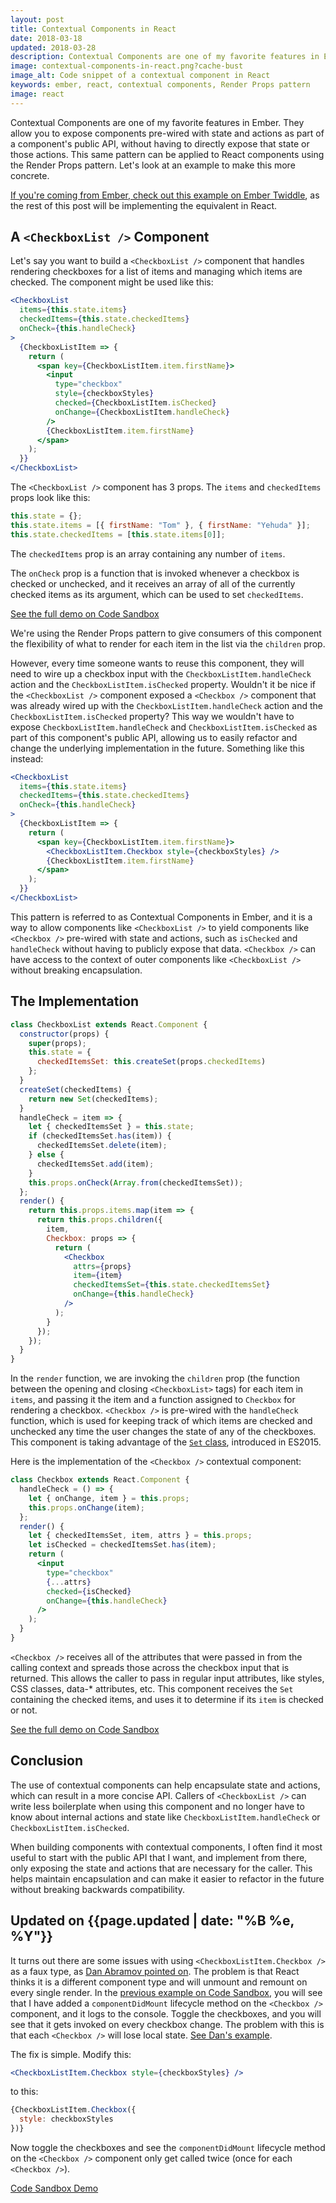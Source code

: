 ```yaml
---
layout: post
title: Contextual Components in React
date: 2018-03-18
updated: 2018-03-28
description: Contextual Components are one of my favorite features in Ember. In this post, I show how you can implement the same pattern in React components using the Render Props pattern.
image: contextual-components-in-react.png?cache-bust
image_alt: Code snippet of a contextual component in React
keywords: ember, react, contextual components, Render Props pattern
image: react
---
```


Contextual Components are one of my favorite features in Ember. They allow you to expose components pre-wired with state and actions as part of a component's public API, without having to directly expose that state or those actions. This same pattern can be applied to React components using the Render Props pattern. Let's look at an example to make this more concrete.

[If you're coming from Ember, check out this example on Ember Twiddle](https://ember-twiddle.com/5db1999f616689f58c3950390fab6e6c?openFiles=templates.application.hbs%2Ctemplates.components.checkbox-list-checkbox.hbs), as the rest of this post will be implementing the equivalent in React.

## A `<CheckboxList />` Component

Let's say you want to build a `<CheckboxList />` component that handles rendering checkboxes for a list of items and managing which items are checked. The component might be used like this:

```jsx
<CheckboxList
  items={this.state.items}
  checkedItems={this.state.checkedItems}
  onCheck={this.handleCheck}
>
  {CheckboxListItem => {
    return (
      <span key={CheckboxListItem.item.firstName}>
        <input
          type="checkbox"
          style={checkboxStyles}
          checked={CheckboxListItem.isChecked}
          onChange={CheckboxListItem.handleCheck}
        />
        {CheckboxListItem.item.firstName}
      </span>
    );
  }}
</CheckboxList>
```

The `<CheckboxList />` component has 3 props. The `items` and `checkedItems` props look like this:

```js
this.state = {};
this.state.items = [{ firstName: "Tom" }, { firstName: "Yehuda" }];
this.state.checkedItems = [this.state.items[0]];
```

The `checkedItems` prop is an array containing any number of `items`.

The `onCheck` prop is a function that is invoked whenever a checkbox is checked or unchecked, and it receives an array of all of the currently checked items as its argument, which can be used to set `checkedItems`.

[See the full demo on Code Sandbox](https://codesandbox.io/s/l51qw7vj8q)

We're using the Render Props pattern to give consumers of this component the flexibility of what to render for each item in the list via the `children` prop.

However, every time someone wants to reuse this component, they will need to wire up a checkbox input with the `CheckboxListItem.handleCheck` action and the `CheckboxListItem.isChecked` property. Wouldn't it be nice if the `<CheckboxList />` component exposed a `<Checkbox />` component that was already wired up with the `CheckboxListItem.handleCheck` action and the `CheckboxListItem.isChecked` property? This way we wouldn't have to expose `CheckboxListItem.handleCheck` and `CheckboxListItem.isChecked` as part of this component's public API, allowing us to easily refactor and change the underlying implementation in the future. Something like this instead:

```jsx
<CheckboxList
  items={this.state.items}
  checkedItems={this.state.checkedItems}
  onCheck={this.handleCheck}
>
  {CheckboxListItem => {
    return (
      <span key={CheckboxListItem.item.firstName}>
        <CheckboxListItem.Checkbox style={checkboxStyles} />
        {CheckboxListItem.item.firstName}
      </span>
    );
  }}
</CheckboxList>
```

This pattern is referred to as Contextual Components in Ember, and it is a way to allow components like `<CheckboxList />` to yield components like `<Checkbox />` pre-wired with state and actions, such as `isChecked` and `handleCheck` without having to publicly expose that data. `<Checkbox />` can have access to the context of outer components like `<CheckboxList />` without breaking encapsulation.

## The Implementation

```jsx
class CheckboxList extends React.Component {
  constructor(props) {
    super(props);
    this.state = {
      checkedItemsSet: this.createSet(props.checkedItems)
    };
  }
  createSet(checkedItems) {
    return new Set(checkedItems);
  }
  handleCheck = item => {
    let { checkedItemsSet } = this.state;
    if (checkedItemsSet.has(item)) {
      checkedItemsSet.delete(item);
    } else {
      checkedItemsSet.add(item);
    }
    this.props.onCheck(Array.from(checkedItemsSet));
  };
  render() {
    return this.props.items.map(item => {
      return this.props.children({
        item,
        Checkbox: props => {
          return (
            <Checkbox
              attrs={props}
              item={item}
              checkedItemsSet={this.state.checkedItemsSet}
              onChange={this.handleCheck}
            />
          );
        }
      });
    });
  }
}
```

In the `render` function, we are invoking the `children` prop (the function between the opening and closing `<CheckboxList>` tags) for each item in `items`, and passing it the item and a function assigned to `Checkbox` for rendering a checkbox. `<Checkbox />` is pre-wired with the `handleCheck` function, which is used for keeping track of which items are checked and unchecked any time the user changes the state of any of the checkboxes. This component is taking advantage of the [`Set` class](https://developer.mozilla.org/en-US/docs/Web/JavaScript/Reference/Global_Objects/Set), introduced in ES2015.

Here is the implementation of the `<Checkbox />` contextual component:

```jsx
class Checkbox extends React.Component {
  handleCheck = () => {
    let { onChange, item } = this.props;
    this.props.onChange(item);
  };
  render() {
    let { checkedItemsSet, item, attrs } = this.props;
    let isChecked = checkedItemsSet.has(item);
    return (
      <input
        type="checkbox"
        {...attrs}
        checked={isChecked}
        onChange={this.handleCheck}
      />
    );
  }
}
```

`<Checkbox />` receives all of the attributes that were passed in from the calling context and spreads those across the checkbox input that is returned. This allows the caller to pass in regular input attributes, like styles, CSS classes, data-\* attributes, etc. This component receives the `Set` containing the checked items, and uses it to determine if its `item` is checked or not.

[See the full demo on Code Sandbox](https://codesandbox.io/s/oql1k85zx6)

## Conclusion

The use of contextual components can help encapsulate state and actions, which can result in a more concise API. Callers of `<CheckboxList />` can write less boilerplate when using this component and no longer have to know about internal actions and state like `CheckboxListItem.handleCheck` or `CheckboxListItem.isChecked`.

When building components with contextual components, I often find it most useful to start with the public API that I want, and implement from there, only exposing the state and actions that are necessary for the caller. This helps maintain encapsulation and can make it easier to refactor in the future without breaking backwards compatibility.

## Updated on {{page.updated | date: "%B %e, %Y"}}

It turns out there are some issues with using `<CheckboxListItem.Checkbox />` as a faux type, as [Dan Abramov pointed on](https://twitter.com/iamdtang/status/975970972489588736). The problem is that React thinks it is a different component type and will unmount and remount on every single render. In the [previous example on Code Sandbox](https://codesandbox.io/s/oql1k85zx6), you will see that I have added a `componentDidMount` lifecycle method on the `<Checkbox />` component, and it logs to the console. Toggle the checkboxes, and you will see that it gets invoked on every checkbox change. The problem with this is that each `<Checkbox />` will lose local state. [See Dan's example](https://codesandbox.io/s/9366yy02nr).

The fix is simple. Modify this:

```jsx
<CheckboxListItem.Checkbox style={checkboxStyles} />
```

to this:

```jsx
{CheckboxListItem.Checkbox({
  style: checkboxStyles
})}
```

Now toggle the checkboxes and see the `componentDidMount` lifecycle method on the `<Checkbox />` component only get called twice (once for each `<Checkbox />`).

[Code Sandbox Demo](https://codesandbox.io/s/ko6jr981j3)

